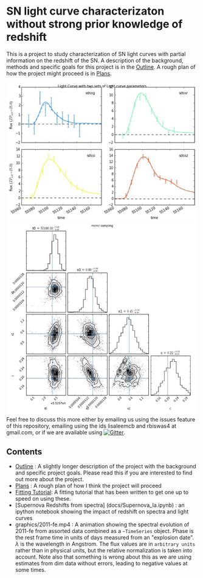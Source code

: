 # SN light curve characterizaton without strong prior knowledge of redshift

This is a project to study characterization of SN light curves with partial
information on the redshift of the SN. A description of the background, methods
and specific goals for this project is in the [Outline](docs/Outline.md). A rough plan of how the project might proceed is in [Plans](docs/Plans.rst). 

![Light Curve](graphics/lcPlot.jpg)
![Light Curve fit](graphics/LightCurveFit.jpg)
Feel free to discuss this more either by emailing us using the issues feature of this repository, emailing using the ids lisaleemcb and rbiswas4 at gmail.com, or if we are available using [![Gitter](https://badges.gitter.im/Join%20Chat.svg)](https://gitter.im/rbiswas4/photozSN?utm_source=badge&utm_medium=badge&utm_campaign=pr-badge).  

## Contents 
- [Outline](docs/Outline.md) : A slightly longer description of the project with the background and specific project goals. Please read this if you are interested to find out more about the project.
- [Plans](docs/Plans.rst) : A rough plan of how I think the project will proceed
- [Fitting Tutorial](docs/Fitting_Template.ipynb): A fitting tutorial that has been written to get one up to speed on using these.
- [Supernova Redshifts from spectra] (docs/Supernova_Ia.ipynb) : an ipython notebook showing the impact of redshift on spectra and light curves
- graphics/2011-fe.mp4 : A animation showing the spectral evolution of 2011-fe from assorted data combined as a `~TimeSeries` object. Phase is the rest frame time in units of days measured from an "explosion date". $\lambda$ is the wavelength in Angstrom. The flux values are in `arbitrary units` rather than in physical units, but the relative normalization is taken into account. Note also that something is wrong about this as we are using estimates from dim data without errors, leading to negative values at some times.

